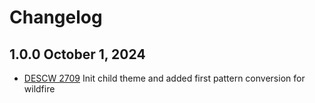 # Changelog

## 1.0.0 October 1, 2024

-  [DESCW 2709](https://citz-gdx.atlassian.net/browse/DESCW-2079) Init child theme and added first pattern conversion for wildfire
